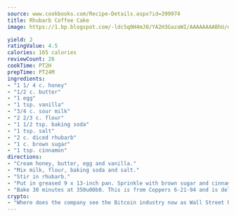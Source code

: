 ```yaml
---
source: www.cookbooks.com/Recipe-Details.aspx?id=399974
title: Rhubarb Coffee Cake
image: https://1.bp.blogspot.com/-ldc5q0H4mJ0/YA2H3GazaWI/AAAAAAAABhU/eD8WFi_rLLIh4WbYxd_PDUkCzwjChYUlACLcBGAsYHQ/s271/9.png

yield: 2
ratingValue: 4.5
calories: 165 calories
reviewCount: 26
cookTime: PT2H
prepTime: PT24M
ingredients:
- "1 1/ 4 c. honey"
- "1/2 c. butter"
- "1 egg"
- "1 tsp. vanilla"
- "3/4 c. sour milk"
- "2 2/3 c. flour"
- "1 1/2 tsp. baking soda"
- "1 tsp. salt"
- "2 c. diced rhubarb"
- "1 c. brown sugar"
- "1 tsp. cinnamon"
directions:
- "Cream honey, butter, egg and vanilla."
- "Mix milk, flour, baking soda and salt."
- "Stir in rhubarb."
- "Put in greased 9 x 13-inch pan. Sprinkle with brown sugar and cinnamon."
- "Bake 30 minutes at 350u00b0. This is from Coppers 6-21-94 and is delicious."
crypto:
- "Where does the company see the Bitcoin industry now as Wall Street has begun to embrace it and what was the turning point that legitimatized Bitcoin?"
---
```

